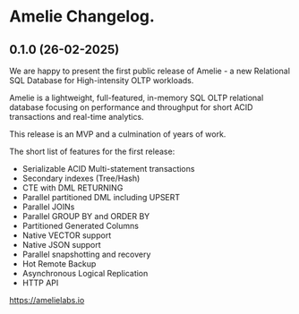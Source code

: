 # Amelie Changelog.

## 0.1.0 (26-02-2025)

We are happy to present the first public release of Amelie - a new Relational SQL Database for High-intensity OLTP workloads.

Amelie is a lightweight, full-featured, in-memory SQL OLTP relational database focusing on performance and throughput for short ACID transactions and real-time analytics.

This release is an MVP and a culmination of years of work.

The short list of features for the first release:

* Serializable ACID Multi-statement transactions
* Secondary indexes (Tree/Hash)
* CTE with DML RETURNING
* Parallel partitioned DML including UPSERT
* Parallel JOINs
* Parallel GROUP BY and ORDER BY
* Partitioned Generated Columns
* Native VECTOR support
* Native JSON support
* Parallel snapshotting and recovery
* Hot Remote Backup
* Asynchronous Logical Replication
* HTTP API

https://amelielabs.io
